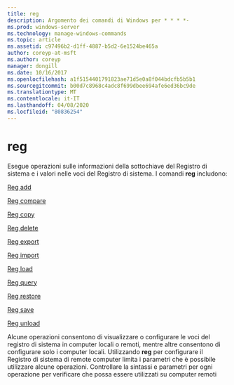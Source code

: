 ```yaml
---
title: reg
description: Argomento dei comandi di Windows per * * * *-
ms.prod: windows-server
ms.technology: manage-windows-commands
ms.topic: article
ms.assetid: c97496b2-d1ff-4887-b5d2-6e1524be465a
author: coreyp-at-msft
ms.author: coreyp
manager: dongill
ms.date: 10/16/2017
ms.openlocfilehash: a1f5154401791823ae71d5e0a8f044bdcfb5b5b1
ms.sourcegitcommit: b00d7c8968c4adc8f699dbee694afe6ed36bc9de
ms.translationtype: MT
ms.contentlocale: it-IT
ms.lasthandoff: 04/08/2020
ms.locfileid: "80836254"
---
```

# <a name="reg"></a>reg



Esegue operazioni sulle informazioni della sottochiave del Registro di sistema e i valori nelle voci del Registro di sistema. I comandi **reg** includono:

[Reg add](reg-add.md)

[Reg compare](reg-compare.md)

[Reg copy](reg-copy.md)

[Reg delete](reg-delete.md)

[Reg export](reg-export.md)

[Reg import](reg-import.md)

[Reg load](reg-load.md)

[Reg query](reg-query.md)

[Reg restore](reg-restore.md)

[Reg save](reg-save.md)

[Reg unload](reg-unload.md)

Alcune operazioni consentono di visualizzare o configurare le voci del registro di sistema in computer locali o remoti, mentre altre consentono di configurare solo i computer locali. Utilizzando **reg** per configurare il Registro di sistema di remote computer limita i parametri che è possibile utilizzare alcune operazioni. Controllare la sintassi e parametri per ogni operazione per verificare che possa essere utilizzati su computer remoti